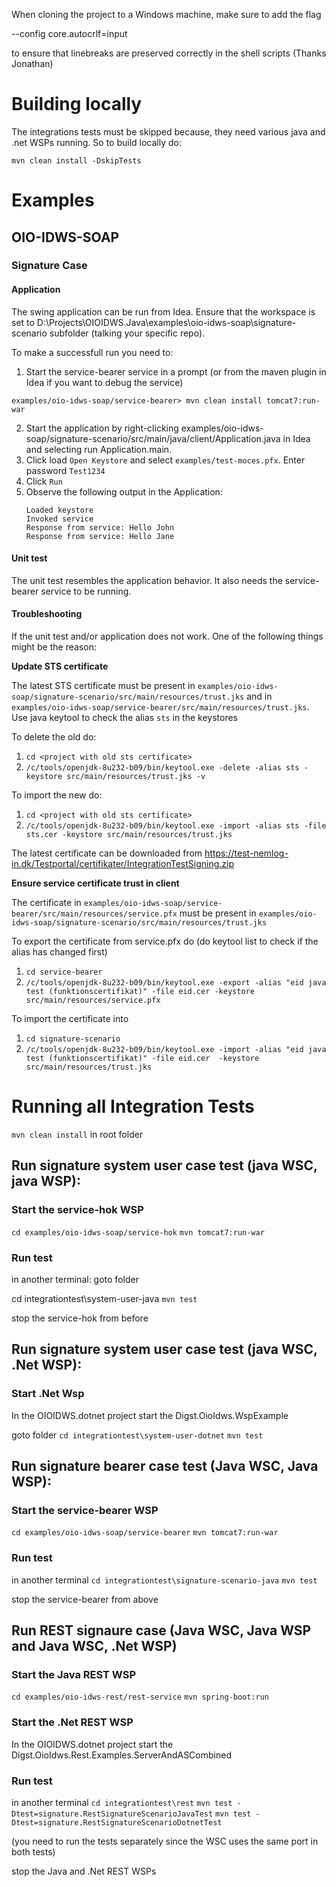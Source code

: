 When cloning the project to a Windows machine, make sure to add the flag

--config core.autocrlf=input

to ensure that linebreaks are preserved correctly in the shell scripts (Thanks Jonathan)

# Building locally

The integrations tests must be skipped because, they need various java and .net WSPs running.
So to build locally do:

`mvn clean install -DskipTests`

# Examples

## OIO-IDWS-SOAP

### Signature Case

#### Application
The swing application can be run from Idea. Ensure that the workspace is set to D:\Projects\OIOIDWS.Java\examples\oio-idws-soap\signature-scenario subfolder (talking your specific repo).

To make a successfull run you need to:
1. Start the service-bearer service in a prompt (or from the maven plugin in Idea if you want to debug the service)

`examples/oio-idws-soap/service-bearer> mvn clean install tomcat7:run-war`

2. Start the application by right-clicking examples/oio-idws-soap/signature-scenario/src/main/java/client/Application.java in Idea and selecting run Application.main. 
3. Click load `Open Keystore` and select `examples/test-moces.pfx`. Enter password `Test1234`
4. Click `Run`
5. Observe the following output in the Application:
   ```
   Loaded keystore
   Invoked service
   Response from service: Hello John
   Response from service: Hello Jane
   ```

#### Unit test

The unit test resembles the application behavior. It also needs the service-bearer service to be running.

#### Troubleshooting

If the unit test and/or application does not work. One of the following things might be the reason:

**Update STS certificate** 

The latest STS certificate must be present in 
    `examples/oio-idws-soap/signature-scenario/src/main/resources/trust.jks`
    and in
    `examples/oio-idws-soap/service-bearer/src/main/resources/trust.jks`.
Use java keytool to check the alias `sts` in the keystores  

To delete the old do:

1. `cd <project with old sts certificate>`
2. `/c/tools/openjdk-8u232-b09/bin/keytool.exe -delete -alias sts -keystore src/main/resources/trust.jks -v`

To import the new do:

1. `cd <project with old sts certificate>`
2. `/c/tools/openjdk-8u232-b09/bin/keytool.exe -import -alias sts -file sts.cer -keystore src/main/resources/trust.jks`

The latest certificate can be downloaded from https://test-nemlog-in.dk/Testportal/certifikater/IntegrationTestSigning.zip 

**Ensure service certificate trust in client**

The certificate in `examples/oio-idws-soap/service-bearer/src/main/resources/service.pfx`
must be present in `examples/oio-idws-soap/signature-scenario/src/main/resources/trust.jks`

To export the certificate from service.pfx do (do keytool list to check if the alias has changed first)
1. `cd service-bearer`
2. `/c/tools/openjdk-8u232-b09/bin/keytool.exe -export -alias "eid java test (funktionscertifikat)" -file eid.cer -keystore src/main/resources/service.pfx`

To import the certificate into 
1. `cd signature-scenario`
2. `/c/tools/openjdk-8u232-b09/bin/keytool.exe -import -alias "eid java test (funktionscertifikat)" -file eid.cer  -keystore src/main/resources/trust.jks`

# Running all Integration Tests

`mvn clean install` in root folder

## Run signature system user case test (java WSC, java WSP):

### Start the service-hok WSP
`cd examples/oio-idws-soap/service-hok`
`mvn tomcat7:run-war`

### Run test
in another terminal:
goto folder

cd integrationtest\system-user-java
`mvn test`

stop the service-hok from before

## Run signature system user case test (java WSC, .Net WSP):

### Start .Net Wsp
In the OIOIDWS.dotnet project start the Digst.OioIdws.WspExample

goto folder
`cd integrationtest\system-user-dotnet`
`mvn test`

## Run signature bearer case test (Java WSC, Java WSP):

### Start the service-bearer WSP
`cd examples/oio-idws-soap/service-bearer`
`mvn tomcat7:run-war`

### Run test
in another terminal
`cd integrationtest\signature-scenario-java`
`mvn test`

stop the service-bearer from above

## Run REST signaure case (Java WSC, Java WSP and Java WSC, .Net WSP)

### Start the Java REST WSP
`cd examples/oio-idws-rest/rest-service`
`mvn spring-boot:run`

### Start the .Net REST WSP
In the OIOIDWS.dotnet project start the Digst.OioIdws.Rest.Examples.ServerAndASCombined

### Run test
in another terminal
`cd integrationtest\rest`
`mvn test -Dtest=signature.RestSignatureScenarioJavaTest`
`mvn test -Dtest=signature.RestSignatureScenarioDotnetTest`

(you need to run the tests separately since the WSC uses the same port in both tests)

stop the Java and .Net REST WSPs
